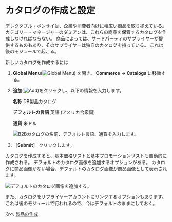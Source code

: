 # カタログの作成と設定

デレクタブル・ボンサイは、企業や消費者向けに幅広い商品を取り揃えている。 カテゴリー・マネージャーのダミアンは、これらの商品を保管するカタログを作成しなければならない。 商品によっては、サードパーティのサプライヤーが提供するものもあり、そのサプライヤーは独自のカタログを持っている。 これは後のモジュールで起こる。

新しいカタログを作成するには

1. **Global Menu**(![Global Menu](../../images/icon-applications-menu.png)) を開き、 **Commerce** &rarr; **Catalogs** に移動する。

1. **追加**(![Add](../../images/icon-add.png))をクリックし、以下の情報を入力します。

   **名称** DB製品カタログ

   **デフォルトの言語** 英語 (アメリカ合衆国)

   **通貨** 米ドル

   ![B2Bカタログの名前、デフォルト言語、通貨を入力します。](./creating-and-configuring-catalogs/images/01.png)

1. ［**Submit**］ クリックします。

カタログを作成すると、基本価格リストと基本プロモーションリストも自動的に作成される。 デフォルトのカタログ画像を追加するオプションがある。 カタログに商品画像がない場合、デフォルトのカタログ画像が商品画像として表示されます。

<!-- TASK: Add steps to add catalog image once image is added to library. 

To add the default image, 

1. Click on *Select File* in the *Default Catalog Image* card.

1. Choose ___ from the library.

1. Click *Save*. -->

![デフォルトのカタログ画像を追加する。](./creating-and-configuring-catalogs/images/02.png)

また、カタログをサプライヤーアカウントにリンクするオプションもあります。 これは後のモジュールで行われるので、今はデフォルトのままにしておく。

次へ [製品の作成](./creating-products.md)
